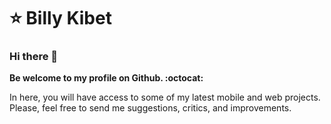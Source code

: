 # ⭐ Billy Kibet 

### Hi there 👋

**Be welcome to my profile on Github. :octocat:** 

<p>In here, you will have access to some of my latest mobile and web projects. Please, feel free to send me suggestions, critics, and improvements.</p>
